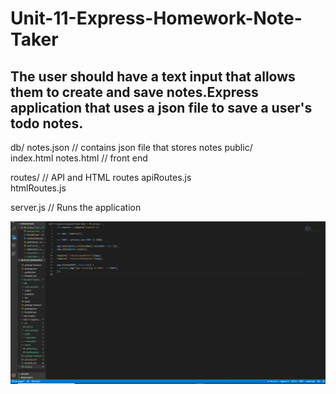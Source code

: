 # Unit-11-Express-Homework-Note-Taker

## The user should have a text input that allows them to create and save notes.Express application that uses a json file to save a user's todo notes.

db/  notes.json           // contains json file that stores notes
public/   
index.html
notes.html      // front end

routes/         // API and HTML routes
  apiRoutes.js  
  htmlRoutes.js

server.js       // Runs the application

![Final Result](./Project_gif/Final.gif)